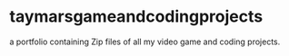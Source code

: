 # taymarsgameandcodingprojects
a portfolio containing Zip files of all my video game and coding projects.

